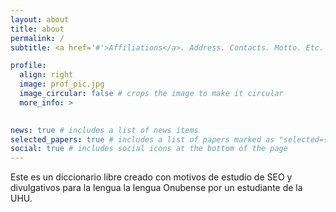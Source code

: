```yaml
---
layout: about
title: about
permalink: /
subtitle: <a href='#'>Affiliations</a>. Address. Contacts. Motto. Etc.

profile:
  align: right
  image: prof_pic.jpg
  image_circular: false # crops the image to make it circular
  more_info: >
    

news: true # includes a list of news items
selected_papers: true # includes a list of papers marked as "selected={true}"
social: true # includes social icons at the bottom of the page
---
```

Este es un diccionario libre creado con motivos de estudio de SEO y divulgativos para la lengua la lengua Onubense por un estudiante de la UHU.